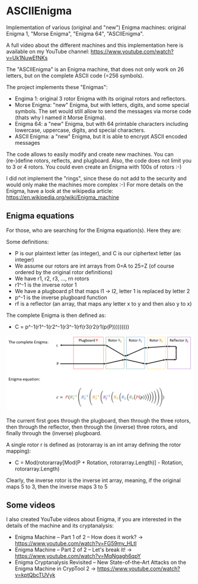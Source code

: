 # ASCIIEnigma
Implementation of various (original and "new") Enigma machines: original Enigma 1, "Morse Enigma", "Enigma 64", "ASCIIEnigma".

A full video about the different machines and this implementation here is available on my YouTube channel: https://www.youtube.com/watch?v=Uk1NuwEfNKs

The "ASCIIEnigma" is an Enigma machine, that does not only work on 26 letters, but on the complete ASCII code (=256 symbols).

The project implements these "Enigmas":
* Engima 1: original 3 rotor Enigma with its original rotors and reflectors.
* Morse Enigma: "new" Enigma, but with letters, digits, and some special symbols. The set would still allow to send the messages via morse code (thats why I named it Morse Enigma).
* Enigma 64: a "new" Enigma, but with 64 printable characters including lowercase, uppercase, digits, and special characters.
* ASCII Enigma: a "new" Enigma, but it is able to encrypt ASCII encoded messages

The code allows to easily modify and create new machines. You can (re-)define rotors, reflects, and plugboard. Also, the code does not limit you to 3 or 4 rotors. You could even create an Enigma with 100s of rotors :-)

I did not implement the "rings", since these do not add to the security and would only make the machines more complex :-)
For more details on the Enigma, have a look at the wikipedia article: https://en.wikipedia.org/wiki/Enigma_machine

## Enigma equations
For those, who are searching for the Enigma equation(s). Here they are:

Some definitions:

- P is our plaintext letter (as integer), and C is our ciphertext letter (as integer)
- We assume our rotors are int arrays from 0=A to 25=Z (of course ordered by the original rotor definitions)
- We have r1, r2, r3, ..., rn rotors
- r1^-1 is the inverse rotor 1
- We have a plugboard p1 that maps l1 -> l2, letter 1 is replaced by letter 2
- p^-1 is the inverse plugboard function
- rf is a reflector (an array, that maps any letter x to y and then also y to x)

The complete Enigma is then defined as: 

- C = p^-1(r1^-1(r2^-1(r3^-1(rf(r3(r2(r1(p(P)))))))))

![enigma_equation.png](https://github.com/n1k0m0/ASCIIEnigma/blob/main/images/enigma_equation.png)

The current first goes through the plugboard, then through the three rotors, then through the reflector, then through the (inverse) three rotors, and finally through the (inverse) plugboard.

A single rotor r is defined as (rotorarray is an int array defining the rotor mapping): 

- C = Mod(rotorarray[Mod(P + Rotation, rotorarray.Length)] - Rotation, rotorarray.Length)

Clearly, the inverse rotor is the inverse int array, meaning, if the original maps 5 to 3, then the inverse maps 3 to 5

## Some videos

I also created YouTube videos about Enigma, if you are interested in the details of the machine and its cryptanalysis:
- Enigma Machine – Part 1 of 2 – How does it work? -> https://www.youtube.com/watch?v=FG59my_HLtI
- Enigma Machine – Part 2 of 2 – Let's break it! -> https://www.youtube.com/watch?v=MqNgagh6qpY
- Enigma Cryptanalysis Revisited – New State-of-the-Art Attacks on the Enigma Machine in CrypTool 2 -> https://www.youtube.com/watch?v=kptQbcTUVyk
